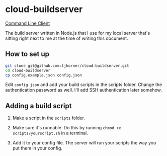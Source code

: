 # cloud-buildserver

[Command Line Client](https://github.com/tjhorner/cloud-buildcli)

The build server written in Node.js that I use for my local server that's sitting right next to me at the time of writing this document.

## How to set up

```bash
git clone git@github.com:tjhorner/cloud-buildserver.git
cd cloud-buildserver
cp config.example.json config.json
```

Edit `config.json` and add your build scripts in the scripts folder. Change the authentication password as well. I'll add SSH authentication later somehow.

## Adding a build script

1. Make a script in the `scripts` folder.

2. Make sure it's runnable. Do this by running `chmod +x scripts/yourscript.sh` in a terminal.

3. Add it to your config file. The server will run your scripts the way you put them in your config.
